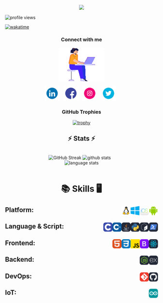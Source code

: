 <!-- banner image to be updated -->
<p align = "center">
<img src="https://readme-typing-svg.herokuapp.com?font=Bungee+Spice&size=35&pause=1000&color=1D9A39&center=true&vCenter=true&width=500&height=70&lines=Hi+there+!+;I+am+Ankika+!">
</p>

<!-- profile views -->
<p align="left"> <img src="https://komarev.com/ghpvc/?username=ankikadey&label=Profile%20views&color=0e75b6&style=flat" alt="profile     views" /> </p>

<!-- add wakatime -->
[![wakatime](https://wakatime.com/badge/user/fb642b9a-ca19-4dba-b4d2-ef00e4e6bfe4.svg)](https://wakatime.com/@fb642b9a-ca19-4dba-b4d2-ef00e4e6bfe4)

<!-- social links -->
<h3 align="center">Connect with me</h3>
<p align="center">
    <img src="resources/avatar/1844cbbc-c9a9-4aa7-8a25-663990179a99.gif" alt="avatar" align="center"></a>
</p>

<p align="center">
    <a href="https://linkedin.com/in/ankikadey"><img height="50" src="resources/socials/LinkedIn/png/372102050_LINKEDIN_ICON_1080.png" alt="LinkedIn"></a>&nbsp;&nbsp;
    <a href="https://facebook.com/Ankika.Dey.2003"><img height="50" src="resources/socials/Facebook/png/371907490_FACEBOOK_ICON_1080.png" alt="Facebook"></a>&nbsp;&nbsp;
    <a href="https://instagram.com/_usr.not.found_"><img height="50" src="resources/socials/Instagram/png/371907300_INSTAGRAM_ICON_1080.png" alt="Instagram"></a>&nbsp;&nbsp;
    <a href="https://twitter.com/ankika_dey"><img height="50" src="resources/socials/Twitter/png/371907030_TWITTER_ICON_1080.png" alt="Twitter"></a>&nbsp;&nbsp;
</p>

<!-- github trophies -->
<h3 align="center">GitHub Trophies</h3>
<div align="center">
    
[![trophy](https://github-profile-trophy.vercel.app/?username=ankikadey&column=-1&theme=onedark)](https://github.com/ryo-ma/github-profile-trophy)

</div>

<!-- Githb Stats Alternative -->
<h2 align="center">⚡ Stats ⚡</h2>
<br>
<div align=center>
  <!-- <img width=390 src="https://streak-stats.demolab.com/?user=ankikadey&count_private=true&theme=react&border_radius=10" alt="streak stats"/> -->

  <img width = 390 src="https://streak-stats.demolab.com?user=ankikadey&theme=transparent&border_radius=10&date_format=M%20j%5B%2C%20Y%5D" alt="GitHub Streak" />

  <img width=368 src="https://github-readme-stats.vercel.app/api?username=ankikadey&count_private=true&show_icons=true&rank_icon=github&locale=en&theme=transparent&border_radius=10" alt="github stats">
    &nbsp;&nbsp;
  <br/>
  <img width=370 align=top src="https://github-readme-stats.vercel.app/api/top-langs?username=ankikadey&show_icons=true&locale=en&theme=transparent&border_radius=10&layout=compact&langs_count=10" height="194.8px" alt="language stats">
</div>
<br>


<!--LeetCode Stats-->
<!--<div align=center>
    <h2>Coding Stats</h2>
    <img src="https://leetcard.jacoblin.cool/Ankika_Dey?theme=dark&font=Ruluko&ext=activity" width=40%>
</div>-->

<!-- Skills -->
<h1 align=center>

:books: Skills :desktop_computer:
</h1>

<h2>Platform:&nbsp;&nbsp; <!-- Platform -->
    <img src="resources/Skills/platforms/android.svg" height="30" alt="Android" align=right>&nbsp;&nbsp;
    <img src="resources/Skills/platforms/ios.png" height="30" alt="iOS" align=right>&nbsp;&nbsp;
    <img src="resources/Skills/platforms/windows.svg" height="30" alt="Windows" align=right>&nbsp;&nbsp;
    <img src="resources/Skills/platforms/linux.svg" height="30" alt="Linux" align=right>&nbsp;&nbsp;
</h2>

<h2>Language & Script:&nbsp;&nbsp; <!-- Language & Script -->
    <img src="resources/Skills/languages/pwsh.svg" height="30" alt="PowerShell" align=right>&nbsp;&nbsp;
    <img src="resources/Skills/languages/bash.svg" height="30" alt="bash" align=right>&nbsp;&nbsp;
    <img src="resources/Skills/languages/python.svg" height="30" alt="python" align=right>&nbsp;&nbsp;
    <img src="resources/Skills/languages/java.svg" height="30" alt="JAVA" align=right>&nbsp;&nbsp;
    <img src="resources/Skills/languages/cpp.svg" height="30" alt="C++" align=right>&nbsp;&nbsp;
    <img src="resources/Skills/languages/c.svg" height="30" alt="C" align=right>&nbsp;&nbsp;
</h2>

<h2>Frontend:&nbsp;&nbsp; <!-- Frontend -->
    <img src="resources/Skills/frontend/react.svg" height="30" alt="React" align=right>&nbsp;&nbsp;
    <img src="resources/Skills/frontend/bootstrap.svg" height="30" alt="Bootstrap" align=right>&nbsp;&nbsp;
    <img src="resources/Skills/languages/js.png" height="30" alt="JavaScript" align=right>&nbsp;&nbsp;
    <img src="resources/Skills/frontend/css.svg" height="30" alt="CSS" align=right>&nbsp;&nbsp;
    <img src="resources/Skills/frontend/html.svg" height="30" alt="HTML" align=right>&nbsp;&nbsp;
</h2>

<h2>Backend:&nbsp;&nbsp; <!-- Backend -->
    <img src="resources/Skills/backend/express-js.svg" height="30" alt="ExpressJS" align=right>&nbsp;&nbsp;
    <img src="resources/Skills/backend/node-js.svg" height="30" alt="Node.js" align=right>&nbsp;&nbsp;
</h2>

<h2>DevOps:&nbsp;&nbsp; <!-- DevOps -->
    <img src="resources/Skills/dev-ops/github.svg" height="30" alt="Github" align=right>&nbsp;&nbsp;
    <img src="resources/Skills/dev-ops/git.svg" height="30" alt="Git" align=right>&nbsp;&nbsp;
</h2>

<h2>IoT:&nbsp;&nbsp; <!-- IoT -->
    <img src="resources/Skills/iot/arduino.svg" height="30" alt="Arduino" align=right>&nbsp;&nbsp;
</h2>

<!--START_SECTION:waka-->
<!--END_SECTION:waka-->
